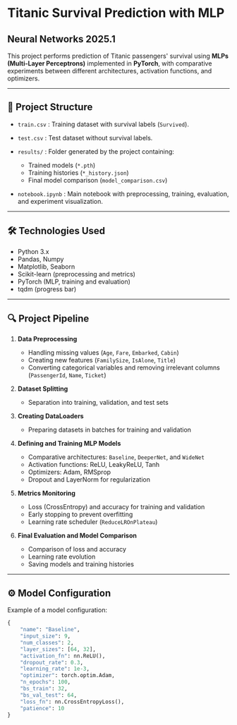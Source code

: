 # Titanic Survival Prediction with MLP

## Neural Networks 2025.1  

This project performs prediction of Titanic passengers' survival using **MLPs (Multi-Layer Perceptrons)** implemented in **PyTorch**, with comparative experiments between different architectures, activation functions, and optimizers.

---

## 📂 Project Structure

- `train.csv` : Training dataset with survival labels (`Survived`).  
- `test.csv` : Test dataset without survival labels.  
- `results/` : Folder generated by the project containing:
  - Trained models (`*.pth`)  
  - Training histories (`*_history.json`)  
  - Final model comparison (`model_comparison.csv`)  

- `notebook.ipynb` : Main notebook with preprocessing, training, evaluation, and experiment visualization.  

---

## 🛠 Technologies Used

- Python 3.x  
- Pandas, Numpy  
- Matplotlib, Seaborn  
- Scikit-learn (preprocessing and metrics)  
- PyTorch (MLP, training and evaluation)  
- tqdm (progress bar)

---

## 🔍 Project Pipeline

1. **Data Preprocessing**  
   - Handling missing values (`Age`, `Fare`, `Embarked`, `Cabin`)  
   - Creating new features (`FamilySize`, `IsAlone`, `Title`)  
   - Converting categorical variables and removing irrelevant columns (`PassengerId`, `Name`, `Ticket`)  

2. **Dataset Splitting**  
   - Separation into training, validation, and test sets  

3. **Creating DataLoaders**  
   - Preparing datasets in batches for training and validation  

4. **Defining and Training MLP Models**  
   - Comparative architectures: `Baseline`, `DeeperNet`, and `WideNet`  
   - Activation functions: ReLU, LeakyReLU, Tanh  
   - Optimizers: Adam, RMSprop  
   - Dropout and LayerNorm for regularization  

5. **Metrics Monitoring**  
   - Loss (CrossEntropy) and accuracy for training and validation  
   - Early stopping to prevent overfitting  
   - Learning rate scheduler (`ReduceLROnPlateau`)  

6. **Final Evaluation and Model Comparison**  
   - Comparison of loss and accuracy  
   - Learning rate evolution  
   - Saving models and training histories  

---

## ⚙ Model Configuration

Example of a model configuration:

```python
{
    "name": "Baseline",
    "input_size": 9,
    "num_classes": 2,
    "layer_sizes": [64, 32],
    "activation_fn": nn.ReLU(),
    "dropout_rate": 0.3,
    "learning_rate": 1e-3,
    "optimizer": torch.optim.Adam,
    "n_epochs": 100,
    "bs_train": 32,
    "bs_val_test": 64,
    "loss_fn": nn.CrossEntropyLoss(),
    "patience": 10
}
